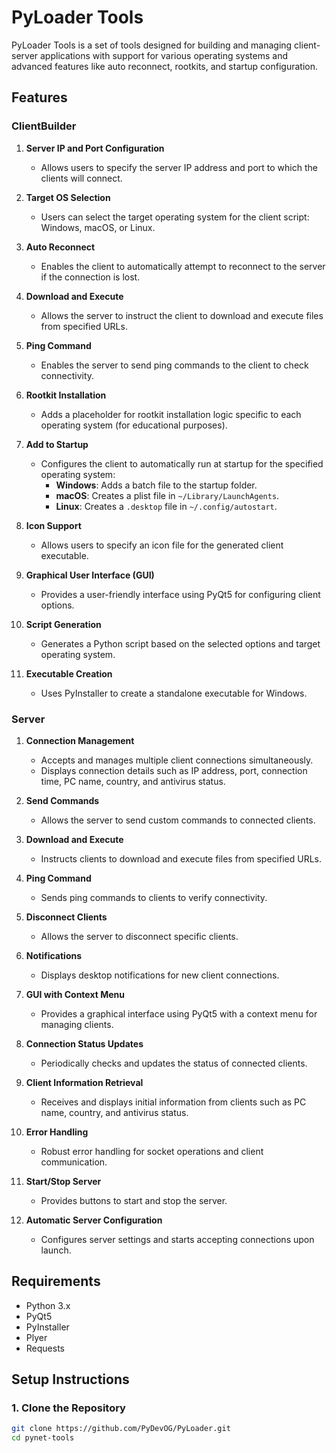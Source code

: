 # PyLoader Tools

PyLoader Tools is a set of tools designed for building and managing client-server applications with support for various operating systems and advanced features like auto reconnect, rootkits, and startup configuration.

## Features

### ClientBuilder

1. **Server IP and Port Configuration**
   - Allows users to specify the server IP address and port to which the clients will connect.

2. **Target OS Selection**
   - Users can select the target operating system for the client script: Windows, macOS, or Linux.

3. **Auto Reconnect**
   - Enables the client to automatically attempt to reconnect to the server if the connection is lost.

4. **Download and Execute**
   - Allows the server to instruct the client to download and execute files from specified URLs.

5. **Ping Command**
   - Enables the server to send ping commands to the client to check connectivity.

6. **Rootkit Installation**
   - Adds a placeholder for rootkit installation logic specific to each operating system (for educational purposes).

7. **Add to Startup**
   - Configures the client to automatically run at startup for the specified operating system:
     - **Windows**: Adds a batch file to the startup folder.
     - **macOS**: Creates a plist file in `~/Library/LaunchAgents`.
     - **Linux**: Creates a `.desktop` file in `~/.config/autostart`.

8. **Icon Support**
   - Allows users to specify an icon file for the generated client executable.

9. **Graphical User Interface (GUI)**
   - Provides a user-friendly interface using PyQt5 for configuring client options.

10. **Script Generation**
    - Generates a Python script based on the selected options and target operating system.

11. **Executable Creation**
    - Uses PyInstaller to create a standalone executable for Windows.

### Server

1. **Connection Management**
   - Accepts and manages multiple client connections simultaneously.
   - Displays connection details such as IP address, port, connection time, PC name, country, and antivirus status.

2. **Send Commands**
   - Allows the server to send custom commands to connected clients.

3. **Download and Execute**
   - Instructs clients to download and execute files from specified URLs.

4. **Ping Command**
   - Sends ping commands to clients to verify connectivity.

5. **Disconnect Clients**
   - Allows the server to disconnect specific clients.

6. **Notifications**
   - Displays desktop notifications for new client connections.

7. **GUI with Context Menu**
   - Provides a graphical interface using PyQt5 with a context menu for managing clients.

8. **Connection Status Updates**
   - Periodically checks and updates the status of connected clients.

9. **Client Information Retrieval**
   - Receives and displays initial information from clients such as PC name, country, and antivirus status.

10. **Error Handling**
    - Robust error handling for socket operations and client communication.

11. **Start/Stop Server**
    - Provides buttons to start and stop the server.

12. **Automatic Server Configuration**
    - Configures server settings and starts accepting connections upon launch.

## Requirements

- Python 3.x
- PyQt5
- PyInstaller
- Plyer
- Requests

## Setup Instructions

### 1. Clone the Repository

```bash
git clone https://github.com/PyDevOG/PyLoader.git
cd pynet-tools

